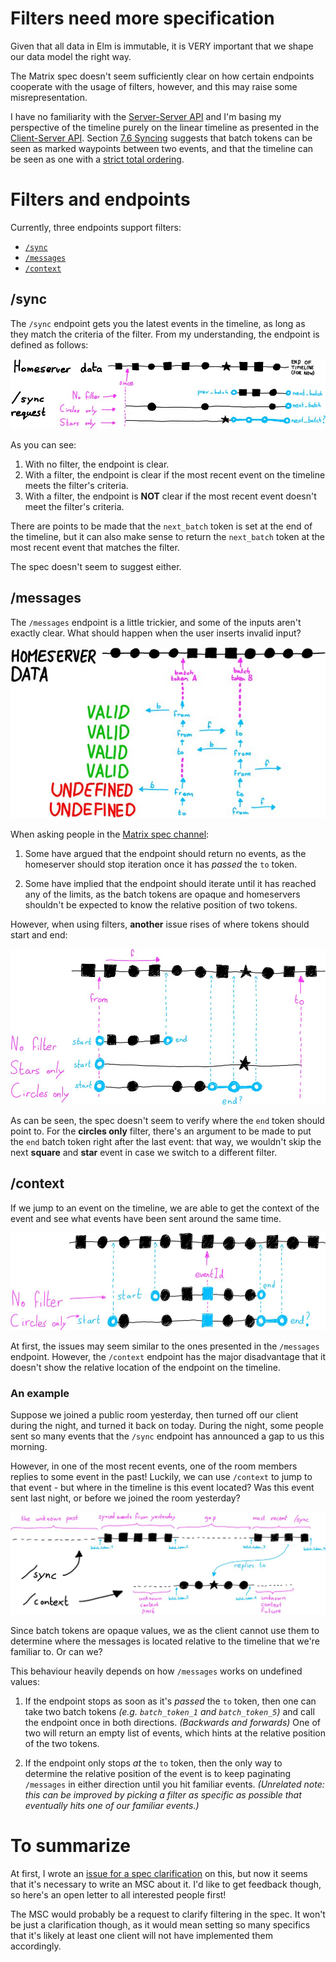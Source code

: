 # Filters need more specification

Given that all data in Elm is immutable, it is VERY important that we shape our 
data model the right way.

The Matrix spec doesn't seem sufficiently clear on how certain endpoints 
cooperate with the usage of filters, however, and this may raise some 
misrepresentation.

I have no familiarity with the 
[Server-Server API](https://spec.matrix.org/v1.6/server-server-api) and I'm 
basing my perspective of the timeline purely on the linear timeline as presented
in the [Client-Server API](https://spec.matrix.org/v1.6/client-server-api).
Section [7.6 Syncing](https://spec.matrix.org/v1.6/client-server-api/#syncing)
suggests that batch tokens can be seen as marked waypoints between two events,
and that the timeline can be seen as one with a 
[strict total ordering](https://en.wikipedia.org/wiki/Total_order#Strict_and_non-strict_total_orders).

# Filters and endpoints

Currently, three endpoints support filters:

- [`/sync`](https://spec.matrix.org/v1.6/client-server-api/#get_matrixclientv3sync)
- [`/messages`](https://spec.matrix.org/v1.6/client-server-api/#get_matrixclientv3roomsroomidmessages)
- [`/context`](https://spec.matrix.org/v1.6/client-server-api/#get_matrixclientv3roomsroomidcontexteventid)

## /sync

The `/sync` endpoint gets you the latest events in the timeline, as long as
they match the criteria of the filter. From my understanding, the endpoint is 
defined as follows:

![Representation of the /sync endpoint.](/development/issues/img/sync.png)

As you can see:

1. With no filter, the endpoint is clear.
2. With a filter, the endpoint is clear if the most recent event on the 
timeline meets the filter's criteria.
3. With a filter, the endpoint is **NOT** clear if the most recent event 
doesn't meet the filter's criteria.

There are points to be made that the `next_batch` token is set at the end of 
the timeline, but it can also make sense to return the `next_batch` token at 
the most recent event that matches the filter.

The spec doesn't seem to suggest either.

## /messages

The `/messages` endpoint is a little trickier, and some of the inputs aren't 
exactly clear. What should happen when the user inserts invalid input?

![Representation of all possible inputs for the /messages endpoint.](/development/issues/img/messages.png)

When asking people in the 
[Matrix spec channel](https://matrix.to/#/#matrix-spec:matrix.org):

1.  Some have argued that the endpoint should return no events, as the 
homeserver should stop iteration once it has _passed_ the `to` token.

2. Some have implied that the endpoint should iterate until it has reached any 
of the limits, as the batch tokens are opaque and homeservers shouldn't be 
expected to know the relative position of two tokens.

However, when using filters, **another** issue rises of where tokens should 
start and end:

![Representation of what the /messages endpoint returns given certain filters.](/development/issues/img/messages2.png)

As can be seen, the spec doesn't seem to verify where the `end` token should 
point to. For the **circles only** filter, there's an argument to be made to 
put the `end` batch token right after the last event: that way, we wouldn't 
skip the next **square** and **star** event in case we switch to a different 
filter.

## /context

If we jump to an event on the timeline, we are able to get the context of the 
event and see what events have been sent around the same time.

![Representation of what the /messages endpoint returns given certain filters.](/development/issues/img/context.png)

At first, the issues may seem similar to the ones presented in the `/messages` 
endpoint. However, the `/context` endpoint has the major disadvantage that it 
doesn't show the relative location of the endpoint on the timeline.

### An example

Suppose we joined a public room yesterday, then turned off our client during 
the night, and turned it back on today. During the night, some people sent so 
many events that the `/sync` endpoint has announced a gap to us this morning.

However, in one of the most recent events, one of the room members replies to 
some event in the past! Luckily, we can use `/context` to jump to that event - 
but where in the timeline is this event located? Was this event sent last 
night, or before we joined the room yesterday?

![Representation of what the /messages endpoint returns given certain filters.](/development/issues/img/context2.png)

Since batch tokens are opaque values, we as the client cannot use them to 
determine where the messages is located relative to the timeline that we're 
familiar to. Or can we?

This behaviour heavily depends on how `/messages` works on undefined values:

1. If the endpoint stops as soon as it's _passed_ the `to` token, then one can 
take two batch tokens _(e.g. `batch_token_1` and `batch_token_5`)_ and call the 
endpoint once in both directions. _(Backwards and forwards)_ One of two will 
return an empty list of events, which hints at the relative position of the two 
tokens.

2. If the endpoint only stops _at_ the `to` token, then the only way to 
determine the relative position of the event is to keep paginating `/messages` 
in either direction until you hit familiar events. _(Unrelated note: this can 
be improved by picking a filter as specific as possible that eventually hits 
one of our familiar events.)_

# To summarize

At first, I wrote an [issue for a spec clarification]() on this, but now it seems that it's necessary to write an MSC about it. I'd like to get feedback though, so here's an open letter to all interested people first!

The MSC would probably be a request to clarify filtering in the spec. It won't be just a clarification though, as it would mean setting so many specifics that it's likely at least one client will not have implemented them accordingly.

